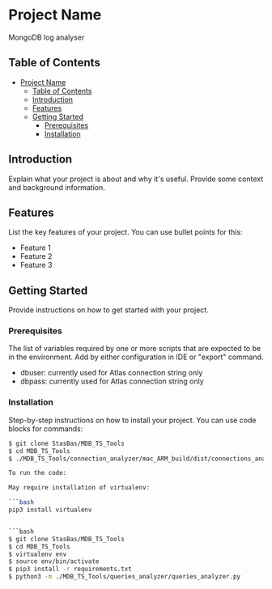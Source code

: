 # Project Name

MongoDB log analyser

## Table of Contents

- [Project Name](#project-name)
  - [Table of Contents](#table-of-contents)
  - [Introduction](#introduction)
  - [Features](#features)
  - [Getting Started](#getting-started)
    - [Prerequisites](#prerequisites)
    - [Installation](#installation)

## Introduction

Explain what your project is about and why it's useful. Provide some context and background information.

## Features

List the key features of your project. You can use bullet points for this:

- Feature 1
- Feature 2
- Feature 3

## Getting Started

Provide instructions on how to get started with your project.

### Prerequisites
The list of variables required by one or more scripts that are expected to be in the environment.
Add by either configuration in IDE or "export" command.

- dbuser: currently used for Atlas connection string only
- dbpass: currently used for Atlas connection string only

### Installation

Step-by-step instructions on how to install your project. You can use code blocks for commands:

```bash
$ git clone StasBas/MDB_TS_Tools
$ cd MDB_TS_Tools
$ ./MDB_TS_Tools/connection_analyzer/mac_ARM_build/dist/connections_analyzer

To run the code:

May require installation of virtualenv:

```bash
pip3 install virtualenv


```bash
$ git clone StasBas/MDB_TS_Tools
$ cd MDB_TS_Tools
$ virtualenv env
$ source env/bin/activate
$ pip3 install -r requirements.txt
$ python3 -m ./MDB_TS_Tools/queries_analyzer/queries_analyzer.py

